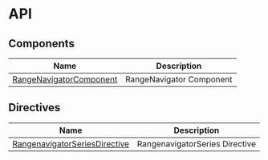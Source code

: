 # API

## Components

| Name | Description |
|------|-------------|
| [RangeNavigatorComponent](../api/range-navigator/#RangeNavigatorComponent)| RangeNavigator Component|

## Directives

| Name | Description |
|------|-------------|
| [RangenavigatorSeriesDirective](../api/range-navigator/rangenavigatorSeriesDirective/)| RangenavigatorSeries Directive|
